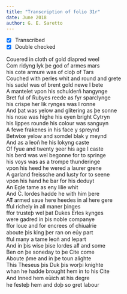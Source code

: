 ```yaml
---
title: "Transcription of folio 31r"
date: June 2018
author: G. E. Saretto
---
```


- [x] Transcribed
- [x] Double checked

Couered in cloth of gold diapred weel  
Com ridyng lyk þe god of armes mars  
his cote armure was of cloþ of Tars  
Couched with perles whit and round and grete  
his sadel was of brent gold newe I bete  
A mantelet vpon his schuldern̄ hangynge  
Bret ful of Rubyes reede as fyr sparclynge  
his crispe her lik rynges was I ronne  
And þat was yelow and glitering as þe sonne  
his nose was highe his eyen bright Cytryn  
his lippes rounde his colour was sanguyn  
A fewe frakenes in his face y spreynd  
Betwixe yelow and somdel blak y meynd  
And as a leon̄ he his lokyng caste  
Of fyue and twenty ȝeer his age I caste  
his berd was wel begonne for to springe  
his voys was as a trompe thunderinge  
vpon his heed he wered a laurer grene  
A garland freissche and lusty for to seene  
vpon his hand he bar for his deduyt  
An Egle tame as eny lilie whit  
And C. lordes hadde he with him þere  
Aỻ armed saue here heedes in al here gere  
fful richely in all maner þinges  
ffor trusteþ wel þat Dukes Erles kynges  
were gadred in þis noble companye  
ffor loue and for encrees of chiualrie  
aboute þis king þer ran on eu̔y part  
fful many a tame leon̄ and lepart  
And in þis wise þise lordes aỻ and some  
Ben on þe soneday to þe Cite come  
Aboute p͛me and in þe toun alighte  
This Theseus þis Duk þis worþi knighte  
whan he hadde brought hem in to his Cite  
And Inned hem eu̔ich at his degre  
he festeþ hem and doþ so gret labour  
